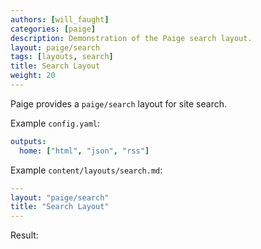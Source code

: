 ```yaml
---
authors: [will_faught]
categories: [paige]
description: Demonstration of the Paige search layout.
layout: paige/search
tags: [layouts, search]
title: Search Layout
weight: 20
---
```


Paige provides a `paige/search` layout for site search.

<!--more-->

Example `config.yaml`:

```yaml
outputs:
  home: ["html", "json", "rss"]
```

Example `content/layouts/search.md`:

```yaml
---
layout: "paige/search"
title: "Search Layout"
---
```

Result:
